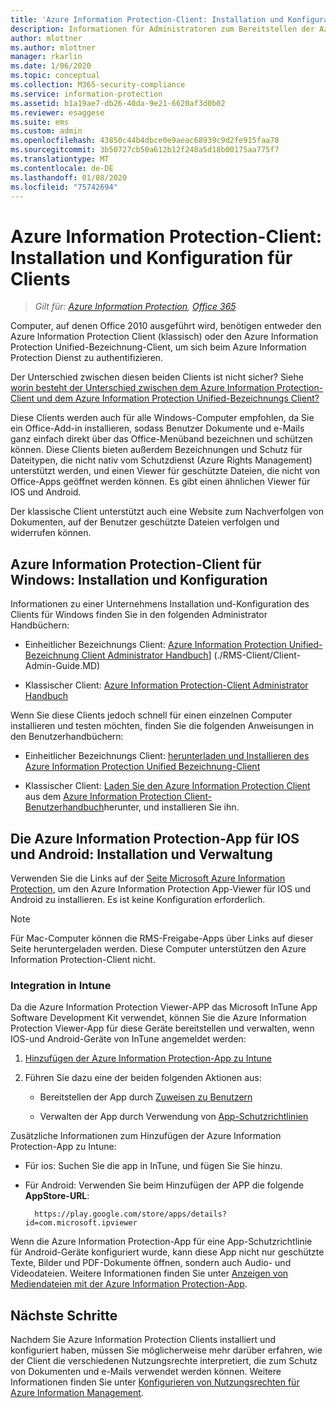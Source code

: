 ```yaml
---
title: 'Azure Information Protection-Client: Installation und Konfiguration'
description: Informationen für Administratoren zum Bereitstellen der Azure Information Protection Clients auf Windows-Computern und mobilen Geräten.
author: mlottner
ms.author: mlottner
manager: rkarlin
ms.date: 1/06/2020
ms.topic: conceptual
ms.collection: M365-security-compliance
ms.service: information-protection
ms.assetid: b1a19ae7-db26-40da-9e21-6620af3d0b02
ms.reviewer: esaggese
ms.suite: ems
ms.custom: admin
ms.openlocfilehash: 43850c44b4dbce0e9aeac68939c9d2fe915faa78
ms.sourcegitcommit: 3b50727cb50a612b12f248a5d18b00175aa775f7
ms.translationtype: MT
ms.contentlocale: de-DE
ms.lasthandoff: 01/08/2020
ms.locfileid: "75742694"
---
```

# <a name="azure-information-protection-client-installation-and-configuration-for-clients"></a>Azure Information Protection-Client: Installation und Konfiguration für Clients

>*Gilt für: [Azure Information Protection](https://azure.microsoft.com/pricing/details/information-protection), [Office 365](https://download.microsoft.com/download/E/C/F/ECF42E71-4EC0-48FF-AA00-577AC14D5B5C/Azure_Information_Protection_licensing_datasheet_EN-US.pdf)*


Computer, auf denen Office 2010 ausgeführt wird, benötigen entweder den Azure Information Protection Client (klassisch) oder den Azure Information Protection Unified-Bezeichnung-Client, um sich beim Azure Information Protection Dienst zu authentifizieren.

Der Unterschied zwischen diesen beiden Clients ist nicht sicher?  Siehe [worin besteht der Unterschied zwischen dem Azure Information Protection-Client und dem Azure Information Protection Unified-Bezeichnungs Client?](faqs.md#whats-the-difference-between-azure-information-protection-and-microsoft-information-protection)

Diese Clients werden auch für alle Windows-Computer empfohlen, da Sie ein Office-Add-in installieren, sodass Benutzer Dokumente und e-Mails ganz einfach direkt über das Office-Menüband bezeichnen und schützen können. Diese Clients bieten außerdem Bezeichnungen und Schutz für Dateitypen, die nicht nativ vom Schutzdienst (Azure Rights Management) unterstützt werden, und einen Viewer für geschützte Dateien, die nicht von Office-Apps geöffnet werden können. Es gibt einen ähnlichen Viewer für IOS und Android.

Der klassische Client unterstützt auch eine Website zum Nachverfolgen von Dokumenten, auf der Benutzer geschützte Dateien verfolgen und widerrufen können.

## <a name="the-azure-information-protection-client-for-windows-installation-and-configuration"></a>Azure Information Protection-Client für Windows: Installation und Konfiguration

Informationen zu einer Unternehmens Installation und-Konfiguration des Clients für Windows finden Sie in den folgenden Administrator Handbüchern:

- Einheitlicher Bezeichnungs Client: [Azure Information Protection Unified-Bezeichnung Client Administrator Handbuch](./rms-client/clientv2-admin-guide.md)] (./RMS-Client/Client-Admin-Guide.MD)

- Klassischer Client: [Azure Information Protection-Client Administrator Handbuch](./rms-client/client-admin-guide.md)

Wenn Sie diese Clients jedoch schnell für einen einzelnen Computer installieren und testen möchten, finden Sie die folgenden Anweisungen in den Benutzerhandbüchern:

- Einheitlicher Bezeichnungs Client: [herunterladen und Installieren des Azure Information Protection Unified Bezeichnung-Client](./rms-client/install-unifiedlabelingclient-app.md)

- Klassischer Client: [Laden Sie den Azure Information Protection Client](./rms-client/install-client-app.md) aus dem [Azure Information Protection Client-Benutzerhandbuch](./rms-client/client-user-guide.md)herunter, und installieren Sie ihn.

## <a name="the-azure-information-protection-app-for-ios-and-android-installation-and-management"></a>Die Azure Information Protection-App für IOS und Android: Installation und Verwaltung

Verwenden Sie die Links auf der [Seite Microsoft Azure Information Protection](https://go.microsoft.com/fwlink/?LinkId=303970), um den Azure Information Protection App-Viewer für IOS und Android zu installieren. Es ist keine Konfiguration erforderlich.

> [!NOTE]
> Für Mac-Computer können die RMS-Freigabe-Apps über Links auf dieser Seite heruntergeladen werden. Diese Computer unterstützen den Azure Information Protection-Client nicht.

### <a name="integration-with-intune"></a>Integration in Intune

Da die Azure Information Protection Viewer-APP das Microsoft InTune App Software Development Kit verwendet, können Sie die Azure Information Protection Viewer-App für diese Geräte bereitstellen und verwalten, wenn IOS-und Android-Geräte von InTune angemeldet werden:

1. [Hinzufügen der Azure Information Protection-App zu Intune](/intune/apps-add) 

2. Führen Sie dazu eine der beiden folgenden Aktionen aus:
    
    - Bereitstellen der App durch [Zuweisen zu Benutzern](/intune/apps-deploy)
    
    - Verwalten der App durch Verwendung von [App-Schutzrichtlinien](/intune/app-protection-policies)

Zusätzliche Informationen zum Hinzufügen der Azure Information Protection-App zu Intune:

- Für ios: Suchen Sie die app in InTune, und fügen Sie Sie hinzu.

- Für Android: Verwenden Sie beim Hinzufügen der APP die folgende **AppStore-URL**:
        
        https://play.google.com/store/apps/details?id=com.microsoft.ipviewer

Wenn die Azure Information Protection-App für eine App-Schutzrichtlinie für Android-Geräte konfiguriert wurde, kann diese App nicht nur geschützte Texte, Bilder und PDF-Dokumente öffnen, sondern auch Audio- und Videodateien. Weitere Informationen finden Sie unter [Anzeigen von Mediendateien mit der Azure Information Protection-App](/intune/end-user-mam-apps-android#view-media-files-with-the-azure-information-protection-app).

## <a name="next-steps"></a>Nächste Schritte

Nachdem Sie Azure Information Protection Clients installiert und konfiguriert haben, müssen Sie möglicherweise mehr darüber erfahren, wie der Client die verschiedenen Nutzungsrechte interpretiert, die zum Schutz von Dokumenten und e-Mails verwendet werden können. Weitere Informationen finden Sie unter [Konfigurieren von Nutzungsrechten für Azure Information Management](configure-usage-rights.md).

